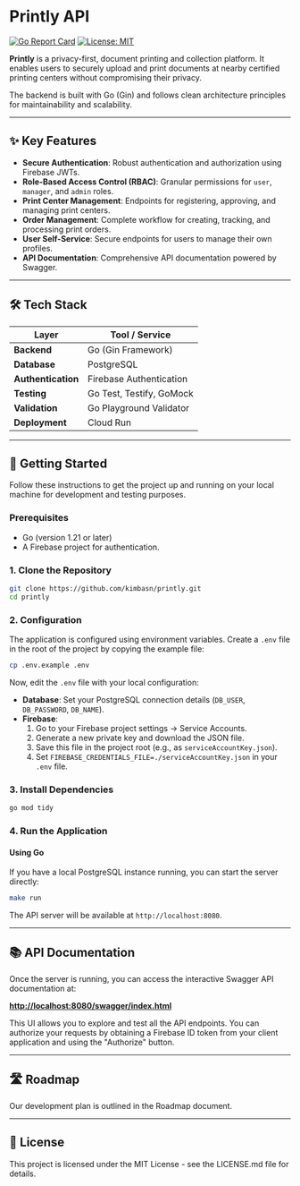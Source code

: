 # Printly API

[![Go Report Card](https://goreportcard.com/badge/github.com/kimbasn/printly)](https://goreportcard.com/report/github.com/kimbasn/printly)
[![License: MIT](https://img.shields.io/badge/License-MIT-yellow.svg)](https://opensource.org/licenses/MIT)

**Printly** is a privacy-first, document printing and collection platform. It enables users to securely upload and print documents at nearby certified printing centers without compromising their privacy.

The backend is built with Go (Gin) and follows clean architecture principles for maintainability and scalability.

---

## ✨ Key Features

- **Secure Authentication**: Robust authentication and authorization using Firebase JWTs.
- **Role-Based Access Control (RBAC)**: Granular permissions for `user`, `manager`, and `admin` roles.
- **Print Center Management**: Endpoints for registering, approving, and managing print centers.
- **Order Management**: Complete workflow for creating, tracking, and processing print orders.
- **User Self-Service**: Secure endpoints for users to manage their own profiles.
- **API Documentation**: Comprehensive API documentation powered by Swagger.

---

## 🛠️ Tech Stack

| Layer             | Tool / Service                               |
| ----------------- | -------------------------------------------- |
| **Backend**       | Go (Gin Framework)                           |
| **Database**      | PostgreSQL                                   |
| **Authentication**| Firebase Authentication                      |
| **Testing**       | Go Test, Testify, GoMock                     |
| **Validation**    | Go Playground Validator                      |
| **Deployment**    | Cloud Run                                    |

---

## 🚀 Getting Started

Follow these instructions to get the project up and running on your local machine for development and testing purposes.

### Prerequisites

- Go (version 1.21 or later)
- A Firebase project for authentication.

### 1. Clone the Repository

```bash
git clone https://github.com/kimbasn/printly.git
cd printly
```

### 2. Configuration

The application is configured using environment variables. Create a `.env` file in the root of the project by copying the example file:

```bash
cp .env.example .env
```

Now, edit the `.env` file with your local configuration:

- **Database**: Set your PostgreSQL connection details (`DB_USER`, `DB_PASSWORD`, `DB_NAME`).
- **Firebase**:
    1. Go to your Firebase project settings -> Service Accounts.
    2. Generate a new private key and download the JSON file.
    3. Save this file in the project root (e.g., as `serviceAccountKey.json`).
    4. Set `FIREBASE_CREDENTIALS_FILE=./serviceAccountKey.json` in your `.env` file.

### 3. Install Dependencies

```bash
go mod tidy
```

### 4. Run the Application

#### Using Go

If you have a local PostgreSQL instance running, you can start the server directly:

```bash
make run
```

The API server will be available at `http://localhost:8080`.

---

## 📚 API Documentation

Once the server is running, you can access the interactive Swagger API documentation at:

**<http://localhost:8080/swagger/index.html>**

This UI allows you to explore and test all the API endpoints. You can authorize your requests by obtaining a Firebase ID token from your client application and using the "Authorize" button.

---

## 🛣️ Roadmap

Our development plan is outlined in the Roadmap document.

---

## 📄 License

This project is licensed under the MIT License - see the LICENSE.md file for details.
